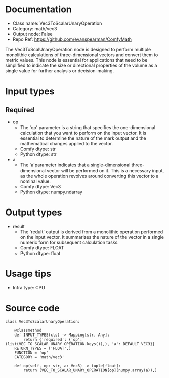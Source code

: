 # Documentation
- Class name: Vec3ToScalarUnaryOperation
- Category: math/vec3
- Output node: False
- Repo Ref: https://github.com/evanspearman/ComfyMath

The Vec3ToScalUnaryOperation node is designed to perform multiple monolithic calculations of three-dimensional vectors and convert them to metric values. This node is essential for applications that need to be simplified to indicate the size or directional properties of the volume as a single value for further analysis or decision-making.

# Input types
## Required
- op
    - The 'op' parameter is a string that specifies the one-dimensional calculation that you want to perform on the input vector. It is essential to determine the nature of the mark output and the mathematical changes applied to the vector.
    - Comfy dtype: str
    - Python dtype: str
- a
    - The 'a'parameter indicates that a single-dimensional three-dimensional vector will be performed on it. This is a necessary input, as the whole operation revolves around converting this vector to a nominal value.
    - Comfy dtype: Vec3
    - Python dtype: numpy.ndarray

# Output types
- result
    - The `redult' output is derived from a monolithic operation performed on the input vector. It summarizes the nature of the vector in a single numeric form for subsequent calculation tasks.
    - Comfy dtype: FLOAT
    - Python dtype: float

# Usage tips
- Infra type: CPU

# Source code
```
class Vec3ToScalarUnaryOperation:

    @classmethod
    def INPUT_TYPES(cls) -> Mapping[str, Any]:
        return {'required': {'op': (list(VEC_TO_SCALAR_UNARY_OPERATION.keys()),), 'a': DEFAULT_VEC3}}
    RETURN_TYPES = ('FLOAT',)
    FUNCTION = 'op'
    CATEGORY = 'math/vec3'

    def op(self, op: str, a: Vec3) -> tuple[float]:
        return (VEC_TO_SCALAR_UNARY_OPERATION[op](numpy.array(a)),)
```